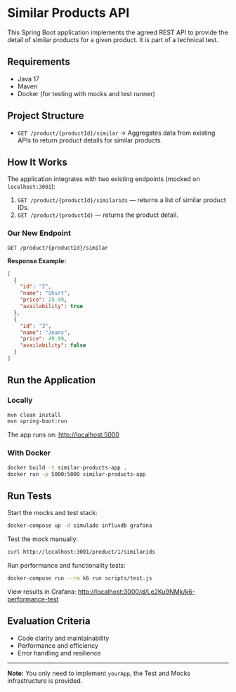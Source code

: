 # Similar Products API

This Spring Boot application implements the agreed REST API to provide the detail of similar products for a given product. It is part of a technical test.

## Requirements

- Java 17
- Maven
- Docker (for testing with mocks and test runner)

## Project Structure

- `GET /product/{productId}/similar` → Aggregates data from existing APIs to return product details for similar products.

## How It Works

The application integrates with two existing endpoints (mocked on `localhost:3001`):

1. `GET /product/{productId}/similarids` — returns a list of similar product IDs.
2. `GET /product/{productId}` — returns the product detail.

### Our New Endpoint

```
GET /product/{productId}/similar
```

**Response Example:**
```json
[
  {
    "id": "2",
    "name": "Shirt",
    "price": 29.99,
    "availability": true
  },
  {
    "id": "3",
    "name": "Jeans",
    "price": 49.99,
    "availability": false
  }
]
```

## Run the Application

### Locally

```bash
mvn clean install
mvn spring-boot:run
```

The app runs on: [http://localhost:5000](http://localhost:5000)

### With Docker

```bash
docker build -t similar-products-app .
docker run -p 5000:5000 similar-products-app
```

## Run Tests

Start the mocks and test stack:

```bash
docker-compose up -d simulado influxdb grafana
```

Test the mock manually:

```bash
curl http://localhost:3001/product/1/similarids
```

Run performance and functionality tests:

```bash
docker-compose run --rm k6 run scripts/test.js
```

View results in Grafana: [http://localhost:3000/d/Le2Ku9NMk/k6-performance-test](http://localhost:3000/d/Le2Ku9NMk/k6-performance-test)

## Evaluation Criteria

- Code clarity and maintainability
- Performance and efficiency
- Error handling and resilience

---

**Note:** You only need to implement `yourApp`, the Test and Mocks infrastructure is provided.
